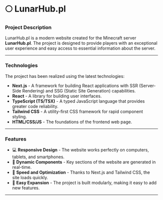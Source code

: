 # 🌕 LunarHub.pl  

### **Project Description**  
LunarHub.pl is a modern website created for the Minecraft server **LunarHub.pl**. The project is designed to provide players with an exceptional user experience and easy access to essential information about the server.  

---

### **Technologies**  
The project has been realized using the latest technologies:  
- **Next.js** - A framework for building React applications with SSR (Server-Side Rendering) and SSG (Static Site Generation) capabilities.  
- **React** - A library for building user interfaces.  
- **TypeScript (TS/TSX)** - A typed JavaScript language that provides greater code reliability.  
- **Tailwind CSS** - A utility-first CSS framework for rapid component styling.  
- **HTML/CSS/JS** - The foundations of the frontend web page.  

---

### **Features**  
- 💻 **Responsive Design** - The website works perfectly on computers, tablets, and smartphones.  
- 🌟 **Dynamic Components** - Key sections of the website are generated in real-time.  
- 🚀 **Speed and Optimization** - Thanks to Next.js and Tailwind CSS, the site loads quickly.  
- 📄 **Easy Expansion** - The project is built modularly, making it easy to add new features.  

---
